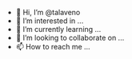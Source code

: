 - 👋 Hi, I’m @talaveno
- 👀 I’m interested in ...
- 🌱 I’m currently learning ...
- 💞️ I’m looking to collaborate on ...
- 📫 How to reach me ...

<!---
talaveno/talaveno is a ✨ special ✨ repository because its `README.md` (this file) appears on your GitHub profile.
You can click the Preview link to take a look at your changes.
--->
